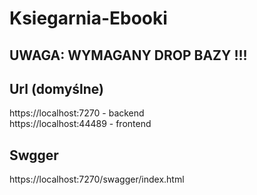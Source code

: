 # Ksiegarnia-Ebooki
## UWAGA: WYMAGANY DROP BAZY !!!
## Url (domyślne)
https://localhost:7270 - backend  
https://localhost:44489 - frontend
## Swgger
https://localhost:7270/swagger/index.html 
